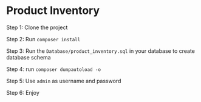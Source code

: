 
# Product Inventory

Step 1:
Clone the project

Step 2:
Run `composer install`

Step 3:
Run the `Database/product_inventory.sql` in your database to create database schema

Step 4:
run `composer dumpautoload -o`

Step 5:
Use `admin` as username and password

Step 6:
Enjoy

